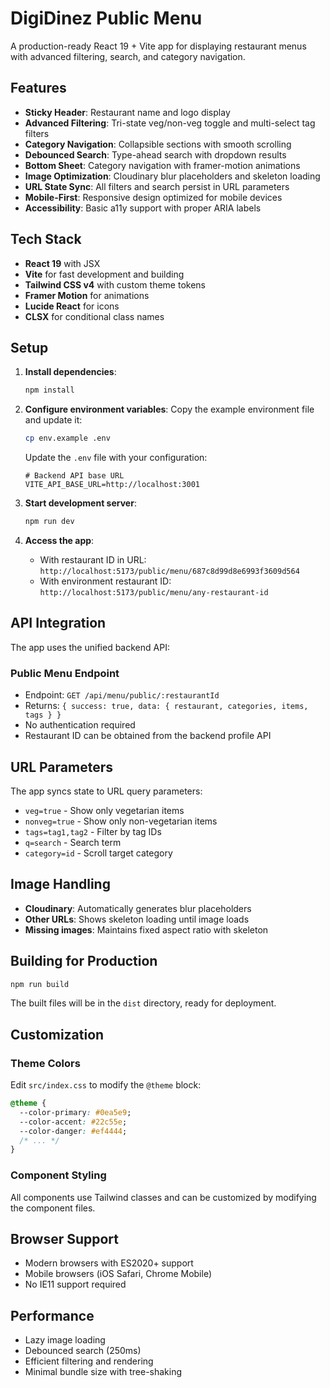 # DigiDinez Public Menu

A production-ready React 19 + Vite app for displaying restaurant menus with advanced filtering, search, and category navigation.

## Features

- **Sticky Header**: Restaurant name and logo display
- **Advanced Filtering**: Tri-state veg/non-veg toggle and multi-select tag filters
- **Category Navigation**: Collapsible sections with smooth scrolling
- **Debounced Search**: Type-ahead search with dropdown results
- **Bottom Sheet**: Category navigation with framer-motion animations
- **Image Optimization**: Cloudinary blur placeholders and skeleton loading
- **URL State Sync**: All filters and search persist in URL parameters
- **Mobile-First**: Responsive design optimized for mobile devices
- **Accessibility**: Basic a11y support with proper ARIA labels

## Tech Stack

- **React 19** with JSX
- **Vite** for fast development and building
- **Tailwind CSS v4** with custom theme tokens
- **Framer Motion** for animations
- **Lucide React** for icons
- **CLSX** for conditional class names

## Setup

1. **Install dependencies**:
   ```bash
   npm install
   ```

2. **Configure environment variables**:
   Copy the example environment file and update it:
   ```bash
   cp env.example .env
   ```
   
   Update the `.env` file with your configuration:
   ```env
   # Backend API base URL
   VITE_API_BASE_URL=http://localhost:3001
   ```

3. **Start development server**:
   ```bash
   npm run dev
   ```

4. **Access the app**:
   - With restaurant ID in URL: `http://localhost:5173/public/menu/687c8d99d8e6993f3609d564`
   - With environment restaurant ID: `http://localhost:5173/public/menu/any-restaurant-id`

## API Integration

The app uses the unified backend API:

### Public Menu Endpoint
- Endpoint: `GET /api/menu/public/:restaurantId`
- Returns: `{ success: true, data: { restaurant, categories, items, tags } }`
- No authentication required
- Restaurant ID can be obtained from the backend profile API

## URL Parameters

The app syncs state to URL query parameters:
- `veg=true` - Show only vegetarian items
- `nonveg=true` - Show only non-vegetarian items
- `tags=tag1,tag2` - Filter by tag IDs
- `q=search` - Search term
- `category=id` - Scroll target category

## Image Handling

- **Cloudinary**: Automatically generates blur placeholders
- **Other URLs**: Shows skeleton loading until image loads
- **Missing images**: Maintains fixed aspect ratio with skeleton

## Building for Production

```bash
npm run build
```

The built files will be in the `dist` directory, ready for deployment.

## Customization

### Theme Colors
Edit `src/index.css` to modify the `@theme` block:
```css
@theme {
  --color-primary: #0ea5e9;
  --color-accent: #22c55e;
  --color-danger: #ef4444;
  /* ... */
}
```

### Component Styling
All components use Tailwind classes and can be customized by modifying the component files.

## Browser Support

- Modern browsers with ES2020+ support
- Mobile browsers (iOS Safari, Chrome Mobile)
- No IE11 support required

## Performance

- Lazy image loading
- Debounced search (250ms)
- Efficient filtering and rendering
- Minimal bundle size with tree-shaking

